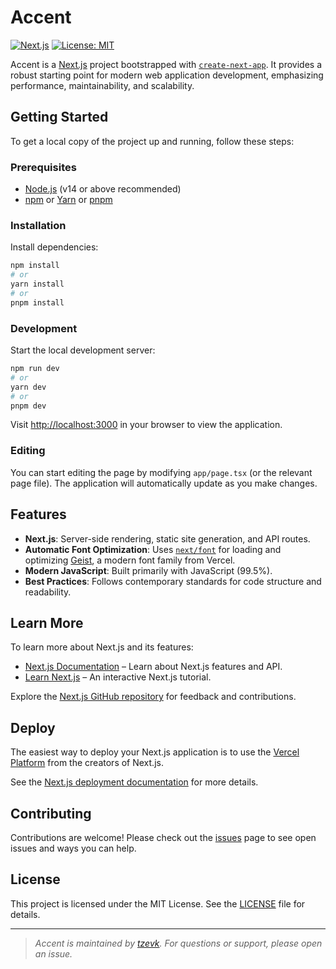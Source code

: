 # Accent

[![Next.js](https://img.shields.io/badge/Built%20With-Next.js-000?logo=nextdotjs&logoColor=white)](https://nextjs.org/)
[![License: MIT](https://img.shields.io/badge/License-MIT-yellow.svg)](LICENSE)

Accent is a [Next.js](https://nextjs.org) project bootstrapped with [`create-next-app`](https://nextjs.org/docs/api-reference/create-next-app). It provides a robust starting point for modern web application development, emphasizing performance, maintainability, and scalability.

## Getting Started

To get a local copy of the project up and running, follow these steps:

### Prerequisites

- [Node.js](https://nodejs.org/) (v14 or above recommended)
- [npm](https://www.npmjs.com/) or [Yarn](https://yarnpkg.com/) or [pnpm](https://pnpm.io/)

### Installation

Install dependencies:

```bash
npm install
# or
yarn install
# or
pnpm install
```

### Development

Start the local development server:

```bash
npm run dev
# or
yarn dev
# or
pnpm dev
```

Visit [http://localhost:3000](http://localhost:3000) in your browser to view the application.

### Editing

You can start editing the page by modifying `app/page.tsx` (or the relevant page file). The application will automatically update as you make changes.

## Features

- **Next.js**: Server-side rendering, static site generation, and API routes.
- **Automatic Font Optimization**: Uses [`next/font`](https://nextjs.org/docs/app/building-your-application/optimizing/fonts) for loading and optimizing [Geist](https://vercel.com/font), a modern font family from Vercel.
- **Modern JavaScript**: Built primarily with JavaScript (99.5%).
- **Best Practices**: Follows contemporary standards for code structure and readability.

## Learn More

To learn more about Next.js and its features:

- [Next.js Documentation](https://nextjs.org/docs) – Learn about Next.js features and API.
- [Learn Next.js](https://nextjs.org/learn) – An interactive Next.js tutorial.

Explore the [Next.js GitHub repository](https://github.com/vercel/next.js) for feedback and contributions.

## Deploy

The easiest way to deploy your Next.js application is to use the [Vercel Platform](https://vercel.com/new?utm_medium=default-template&utm_source=create-next-app&utm_campaign=create-next-app-readme) from the creators of Next.js.

See the [Next.js deployment documentation](https://nextjs.org/docs/app/building-your-application/deploying) for more details.

## Contributing

Contributions are welcome! Please check out the [issues](https://github.com/tzevk/accent/issues) page to see open issues and ways you can help.

## License

This project is licensed under the MIT License. See the [LICENSE](LICENSE) file for details.

---

> _Accent is maintained by [tzevk](https://github.com/tzevk). For questions or support, please open an issue._
